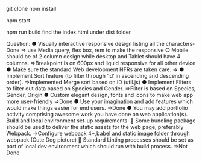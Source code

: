 
git clone
npm install

npm start

npm run build
find the index.html under dist folder


Question:
● Visually interactive responsive design listing all the characters-Done
=>  use Media query, flex box, rem to make the responsive 
○ Mobile should be of 2 column design while desktop and Tablet should have 4
columns.
=>Breakpoint is on 600px and liquid responsive for all other device
● Make sure the standard Web development NFRs are taken care.
=>
● Implement Sort feature (to filter through ‘id’ in ascending and descending order).
=>Implemented Merge sort based on ID (util.js)
● Implement Filters to filter out data based on Species and Gender.
=>Filter is based on Species, Gender, Origin 
● Custom elegant design, fonts and icons to make web app more user-friendly
=>Done
● Use your imagination and add features which would make things easier for end users.
=>Done
● You may add portfolio activity comprising awesome work you have done on web
application(s).
Build and local environment set-up requirements:
 Some bundling package should be used to deliver the static assets for the web page,
preferably Webpack.
=>Configure webpack 4+,babel and static image folder through webpack.(Cute Dog picture) 
 Standard Linting processes should be set as part of local dev environment which should
run with build process.
=>Not Done

